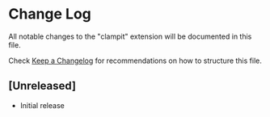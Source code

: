 # Change Log

All notable changes to the "clampit" extension will be documented in this file.

Check [Keep a Changelog](http://keepachangelog.com/) for recommendations on how to structure this file.

## [Unreleased]

- Initial release